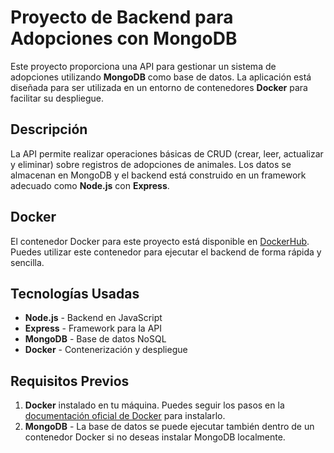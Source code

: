 # Proyecto de Backend para Adopciones con MongoDB

Este proyecto proporciona una API para gestionar un sistema de adopciones utilizando **MongoDB** como base de datos. La aplicación está diseñada para ser utilizada en un entorno de contenedores **Docker** para facilitar su despliegue.

## Descripción

La API permite realizar operaciones básicas de CRUD (crear, leer, actualizar y eliminar) sobre registros de adopciones de animales. Los datos se almacenan en MongoDB y el backend está construido en un framework adecuado como **Node.js** con **Express**.

## Docker

El contenedor Docker para este proyecto está disponible en [DockerHub](https://hub.docker.com/repository/docker/octavio445/adoption/general). Puedes utilizar este contenedor para ejecutar el backend de forma rápida y sencilla.

## Tecnologías Usadas

- **Node.js** - Backend en JavaScript
- **Express** - Framework para la API
- **MongoDB** - Base de datos NoSQL
- **Docker** - Contenerización y despliegue

## Requisitos Previos

1. **Docker** instalado en tu máquina. Puedes seguir los pasos en la [documentación oficial de Docker](https://docs.docker.com/get-docker/) para instalarlo.
2. **MongoDB** - La base de datos se puede ejecutar también dentro de un contenedor Docker si no deseas instalar MongoDB localmente.



